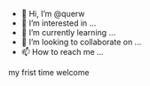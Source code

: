 - 👋 Hi, I’m @querw
- 👀 I’m interested in ...
- 🌱 I’m currently learning ...
- 💞️ I’m looking to collaborate on ...
- 📫 How to reach me ...

<!---
querw/querw is a ✨ special ✨ repository because its `README.md` (this file) appears on your GitHub profile.
You can click the Preview link to take a look at your changes.
--->
my frist time welcome
